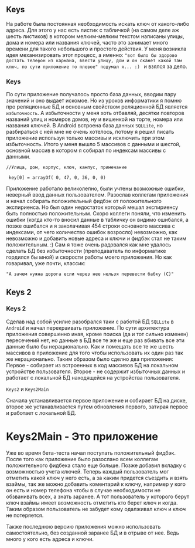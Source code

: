  ## Keys
 
 На работе была постоянная необходимость искать ключ от какого-либо адреса. Для этого у нас есть листик с табличкой (на самом деле аж шесть листиков) в котором мелким-мелким текстом написаны улицы, дома и номера или названия ключей, часто это занимает много времени для такого небольшого и простого действия. У меня возникла идея механизировать этот процесс, а именно: ```"вот было бы здорово достать телефон из кармана, ввести улицу, дом и он скажет какой там ключ, по сути приложение то плевое" подумал я... :) ``` и взялся за дело.
 
 ### Keys
 
 По сути приложение получалось просто база данных, вводим пару значений и оно выдает искомое. Но из уроков информатики я помню про реляционные БД и основным свойством реляционной БД является ```избыточность```. А избыточности у меня хоть отбавляй, десятки повторов названий улиц и номеров домов, ну и вишенкой на торте, номера или названия ключей. В Android встроена база данных ```SQLLite```, но разбираться с ней мне не очень хотелось, потому я решил писать приложение используя только массивы и исключить при этом избыточность.
 Итого у меня вышло 5 массивов с данными и шестой, основной массив в котором я собирал по индексам массивы с данными.
 
 ```//Улица, дом, корпус, ключ, кампус, примечание```
 
 ``` key[0] = arrayOf( 0, 47, 0, 36, 0, 0)```
 
 Приложение работало великолепно, были учтены возможные ошибки, неверный ввод данных пользователем. Разослав коллегам приложения и начал собирать положительный фидбэк от положительного экспириенса. Но был один недостаток который мешал экспириенсу быть полностью положительным. Скоро коллеги поняли, что изменить ошибки (когда кто-то вносил данные в табличку он видимо ошибался, а позже ошибался и я заколачивая 454 строки основного массива с индексами, от чего количество ошибок возросло) невозможно, как невозможно и добавить новые адреса и ключи и фидбэк стал не таким положительным. :) Сам я тоже очень радовался как мне удалось сделать БД без избыточности (преподаватель по информатике гордился бы мной) и скорости работы моего приложения. Но как говаривал, уже почти, классик:
 
 ``` "А зачем нужна дорога если через нее нельзя перевести бабку (С)" ```
 
 ## Keys 2
 
 ### Keys 2 
 
 Сделав над собой усилие разобрался таки с работой БД ```SQLLite``` в ```Android``` и начал перекраивать приложение. 
 По сути архитектура приложения совершенно иная, кроме поиска (да и тот сильно изменен) пересечений нет, но данные в БД все те же и еще раз вбивать все эти данные было бы нерационально. Как и помещать все те же шесть массивов в приложение для того чтобы использовать их один раз так же нерационально. Таким образом было сделно два приложения: Первое - собирает из встроенных в код массивов БД на локальном устройстве пользователя. Второе - не содержит избыточных данных и работает с локальной БД находящейся на устройства пользователя.
 
 ```Keys2``` и ```Keys2Main```
 
 Сначала устанавливается первое приложение и собирает БД на диске, второе же устанавливается путем обновления первого, затирая первое и работает с локальной БД.
 
 # Keys2Main - Это приложение
 
 Уже во время бета-теста начал поступать положительный фидбэк. После того как приложение было разослано всем коллегам положительного фидбека стало еще больше. 
 Позже добавил вкладку с возможностью учета ключей. Теперь каждый пользователь мог отметить какой ключ у него есть, а за каким придется съездить и взять взаймы, так же можно добавить коментарий к ключу, например у кого он есть и номер телефона чтобы в случае необходимости не обзванивать всех, а знать заранее. А тот пользователь у которого берут ключ взаймы имеет возможность отметить кто берет ключ и когда. Таким образом пользователь не забудет кому одалживал ключ и ключ не потеряется. 

Также последнюю версию приложения можно использовать самостоятельно, без созданной заранее БД и в отрыве от нее. Ведь много у кого есть адреса и ключи.
